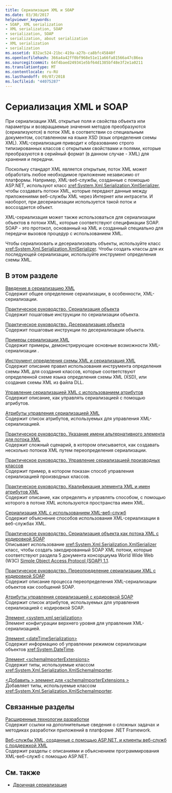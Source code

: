 ```yaml
---
title: Сериализация XML и SOAP
ms.date: 03/30/2017
helpviewer_keywords:
- SOAP, XML serialization
- XML serialization, SOAP
- serialization, SOAP
- serialization, about serialization
- XML serialization
- serialization
ms.assetid: 832ac524-21bc-419a-a27b-ca8bfc45840f
ms.openlocfilehash: 366a4a42ff0bf968e51e11a66fa81566a47c86ea
ms.sourcegitcommit: 64f4baed249341e5bf64d1385bf48e3f2e1a0211
ms.translationtype: MT
ms.contentlocale: ru-RU
ms.lasthandoff: 09/07/2018
ms.locfileid: "44075287"
---
```

# <a name="xml-and-soap-serialization"></a>Сериализация XML и SOAP

При сериализации XML открытые поля и свойства объекта или параметры и возвращаемые значения методов преобразуются (сериализуются) в поток XML в соответствии со специальным документом, составленном на языке XSD (язык определения схемы XML). XML-сериализация приводит к образованию строго типизированных классов с открытыми свойствами и полями, которые преобразуются в серийный формат (в данном случае - XML) для хранения и передачи.

Поскольку стандарт XML является открытым, поток XML может обработать любое необходимое приложение независимо от платформы. Например, XML-веб-службы, созданные с помощью ASP.NET, используют класс <xref:System.Xml.Serialization.XmlSerializer>, чтобы создавать потоки XML, которые передают данные между приложениями веб-службы XML через Интернет или интрасети. И наоборот, при десериализации используется такой поток и воссоздается объект.

XML-сериализация может также использоваться для сериализации объектов в потоки XML, которые соответствуют спецификации SOAP. SOAP - это протокол, основанный на XML и созданный специально для передачи вызовов процедур с использованием XML.

Чтобы сериализовать и десериализовать объекты, используйте класс <xref:System.Xml.Serialization.XmlSerializer>. Чтобы создать классы для их последующей сериализации, используйте инструмент определения схемы XML.

## <a name="in-this-section"></a>В этом разделе

[Введение в сериализацию XML](introducing-xml-serialization.md)  
Содержит общее определение сериализации, в особенности, XML-сериализации.

[Практическое руководство. Сериализация объекта](how-to-serialize-an-object.md)  
Содержит пошаговые инструкции по сериализации объекта.

[Практическое руководство. Десериализация объекта](how-to-deserialize-an-object.md)  
Содержит пошаговые инструкции по десериализации объекта.

[Примеры сериализации XML](examples-of-xml-serialization.md)  
Содержит примеры, демонстрирующие основные возможности XML-сериализации .

[Инструмент определения схемы XML и сериализация XML](the-xml-schema-definition-tool-and-xml-serialization.md)  
Содержит описание правил использования инструмента определения схемы XML для создания классов, которые соответствуют определенной схеме языка определения схемы XML (XSD), или создания схемы XML из файла DLL.

[Управление сериализацией XML с использованием атрибутов](controlling-xml-serialization-using-attributes.md)  
Содержит описание, как управлять сериализацией с помощью атрибутов.

[Атрибуты управления сериализацией XML](attributes-that-control-xml-serialization.md)  
Содержит список атрибутов, используемых для управления XML-сериализацией.

[Практическое руководство. Указание имени альтернативного элемента для потока XML](how-to-specify-an-alternate-element-name-for-an-xml-stream.md)  
Содержит сложный сценарий, в котором описывается, как создавать несколько потоков XML путем переопределения сериализации.

[Практическое руководство. Управление сериализацией производных классов](how-to-control-serialization-of-derived-classes.md)  
Содержит пример, в котором показан способ управления сериализацией производных классов.

[Практическое руководство. Квалификация элемента XML и имен атрибутов XML](how-to-qualify-xml-element-and-xml-attribute-names.md)  
Содержит описание, как определять и управлять способом, с помощью которого в потоке XML используются пространства имен XML.

[Сериализация XML с использованием XML-веб-служб](xml-serialization-with-xml-web-services.md)  
Содержит объяснение способов использования XML-сериализации в веб-службах XML.

[Практическое руководство. Сериализация объекта как потока XML с кодировкой SOAP](how-to-serialize-an-object-as-a-soap-encoded-xml-stream.md)  
Описывает использование <xref:System.Xml.Serialization.XmlSerializer> класс, чтобы создать закодированный SOAP XML потоки, которые соответствуют раздела 5 документа консорциума World Wide Web (W3C) [Simple Object Access Protocol (SOAP) 1.1](https://www.w3.org/TR/2000/NOTE-SOAP-20000508/).

[Практическое руководство. Переопределение сериализации XML с кодировкой SOAP](how-to-override-encoded-soap-xml-serialization.md)  
Содержит описание процесса переопределения XML-сериализации объектов как сообщений SOAP.

[Атрибуты управления сериализацией с кодировкой SOAP](attributes-that-control-encoded-soap-serialization.md)  
Содержит список атрибутов, используемых для управления сериализацией с кодировкой SOAP.

[Элемент \<system.xml.serialization>](system-xml-serialization-element.md)  
Элемент конфигурации верхнего уровня для управления XML-сериализацией.

[Элемент \<dateTimeSerialization>](datetimeserialization-element.md)  
Содержит информацию об управлении режимом сериализации объектов <xref:System.DateTime>.

[Элемент \<schemaImporterExtensions>](schemaimporterextensions-element.md)  
Содержит типы, используемые классом <xref:System.Xml.Serialization.XmlSchemaImporter>.

[\<Добавить > элемент для \<schemaImporterExtensions >](add-element-for-schemaimporterextensions.md)  
Добавляет типы, используемые классом <xref:System.Xml.Serialization.XmlSchemaImporter>.

## <a name="related-sections"></a>Связанные разделы

[Расширенные технологии разработки](https://msdn.microsoft.com/library/c4a7e341-f0c6-4df4-a74f-223387ac6e4e)  
Содержит ссылки на дополнительные сведения о сложных задачах и методиках разработки приложений в платформе .NET Framework.

[Веб-службы XML, созданные с помощью ASP.NET, и клиенты веб-служб с поддержкой XML](https://msdn.microsoft.com/library/1e64af78-d705-4384-b08d-591a45f4379c)  
Содержит разделы с описаниями и объяснением программирования XML-веб-служб с помощью ASP.NET.

## <a name="see-also"></a>См. также

- [Двоичная сериализация](binary-serialization.md)
